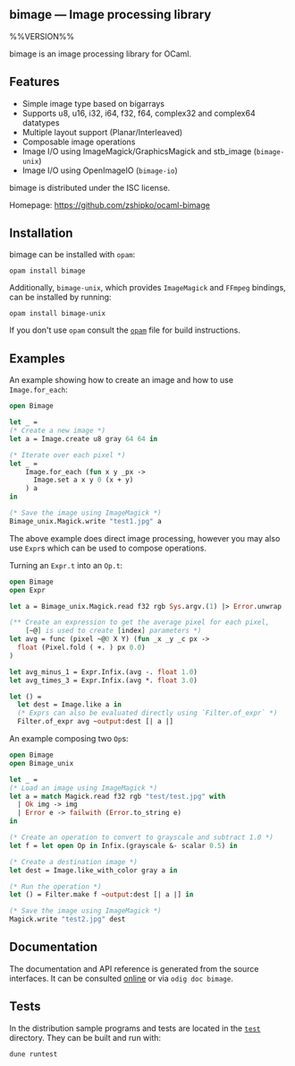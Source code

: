 bimage — Image processing library
-------------------------------------------------------------------------------
%%VERSION%%

bimage is an image processing library for OCaml.

## Features

- Simple image type based on bigarrays
- Supports u8, u16, i32, i64, f32, f64, complex32 and complex64 datatypes
- Multiple layout support (Planar/Interleaved)
- Composable image operations
- Image I/O using ImageMagick/GraphicsMagick and stb_image (`bimage-unix`)
- Image I/O using OpenImageIO (`bimage-io`)

bimage is distributed under the ISC license.

Homepage: https://github.com/zshipko/ocaml-bimage

## Installation

bimage can be installed with `opam`:

    opam install bimage

Additionally, `bimage-unix`, which provides `ImageMagick` and `FFmpeg` bindings, can be installed by running:

    opam install bimage-unix

If you don't use `opam` consult the [`opam`](opam) file for build
instructions.

## Examples

An example showing how to create an image and how to use `Image.for_each`:

```ocaml
open Bimage

let _ =
(* Create a new image *)
let a = Image.create u8 gray 64 64 in

(* Iterate over each pixel *)
let _ =
    Image.for_each (fun x y _px ->
      Image.set a x y 0 (x + y)
    ) a
in

(* Save the image using ImageMagick *)
Bimage_unix.Magick.write "test1.jpg" a
```

The above example does direct image processing, however you may also use `Expr`s which can be used to compose operations.

Turning an `Expr.t` into an `Op.t`:

```ocaml
open Bimage
open Expr

let a = Bimage_unix.Magick.read f32 rgb Sys.argv.(1) |> Error.unwrap

(** Create an expression to get the average pixel for each pixel,
    [~@] is used to create [index] parameters *)
let avg = func (pixel ~@0 X Y) (fun _x _y _c px ->
  float (Pixel.fold ( +. ) px 0.0)
)

let avg_minus_1 = Expr.Infix.(avg -. float 1.0)
let avg_times_3 = Expr.Infix.(avg *. float 3.0)

let () =
  let dest = Image.like a in
  (* Exprs can also be evaluated directly using `Filter.of_expr` *)
  Filter.of_expr avg ~output:dest [| a |]
```

An example composing two `Op`s:

```ocaml
open Bimage
open Bimage_unix

let _ =
(* Load an image using ImageMagick *)
let a = match Magick.read f32 rgb "test/test.jpg" with
  | Ok img -> img
  | Error e -> failwith (Error.to_string e)
in

(* Create an operation to convert to grayscale and subtract 1.0 *)
let f = let open Op in Infix.(grayscale &- scalar 0.5) in

(* Create a destination image *)
let dest = Image.like_with_color gray a in

(* Run the operation *)
let () = Filter.make f ~output:dest [| a |] in

(* Save the image using ImageMagick *)
Magick.write "test2.jpg" dest
```

## Documentation

The documentation and API reference is generated from the source
interfaces. It can be consulted [online][doc] or via `odig doc
bimage`.

[doc]: https://zshipko.github.io/ocaml-bimage/

## Tests

In the distribution sample programs and tests are located in the
[`test`](test) directory. They can be built and run
with:

    dune runtest
